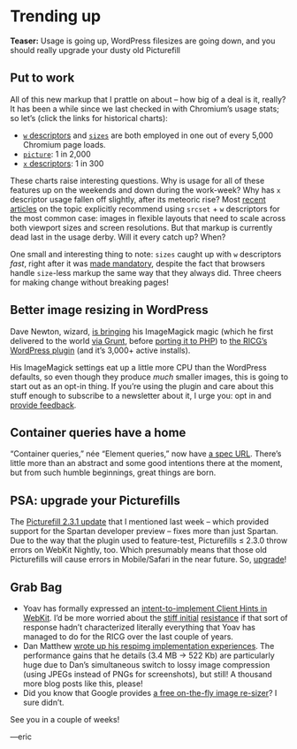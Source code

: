 # Trending up

**Teaser:** Usage is going up, WordPress filesizes are going down, and you should really upgrade your dusty old Picturefill

## Put to work

All of this new markup that I prattle on about – how big of a deal is it, really? It has been a while since we last checked in with Chromium’s usage stats; so let’s (click the links for historical charts):

- [`w` descriptors](https://www.chromestatus.com/metrics/feature/timeline/popularity/524) and [`sizes`](https://www.chromestatus.com/metrics/feature/timeline/popularity/522) are both employed in one out of every 5,000 Chromium page loads.
- [`picture`](https://www.chromestatus.com/metrics/feature/timeline/popularity/521): 1 in 2,000
- [`x` descriptors](https://www.chromestatus.com/metrics/feature/timeline/popularity/523): 1 in 300

These charts raise interesting questions. Why is usage for all of these features up on the weekends and down during the work-week? Why has `x` descriptor usage fallen off slightly, after its meteoric rise? Most [recent](https://css-tricks.com/responsive-images-youre-just-changing-resolutions-use-srcset/) [articles](http://blog.cloudfour.com/dont-use-picture-most-of-the-time/) on the topic explicitly recommend using `srcset` + `w` descriptors for the most common case: images in flexible layouts that need to scale across both viewport sizes and screen resolutions. But that markup is currently dead last in the usage derby. Will it every catch up? When?

One small and interesting thing to note: `sizes` caught up with `w` descriptors *fast*, right after it was [made mandatory](https://github.com/ResponsiveImagesCG/picture-element/commit/535e96b73ea8b0e94a7819b1482cd48bff18698e), despite the fact that browsers handle `size`-less markup the same way that they always did. Three cheers for making change without breaking pages!

## Better image resizing in WordPress

Dave Newton, wizard, [is bringing](https://github.com/ResponsiveImagesCG/wp-tevko-responsive-images/commit/c71dcb37163fc3410833e92d5f2d632470948a1a) his ImageMagick magic (which he first delivered to the world [via Grunt](https://www.npmjs.com/package/grunt-respimg), before [porting it to PHP](https://github.com/nwtn/php-respimg)) to [the RICG’s WordPress plugin](https://wordpress.org/plugins/ricg-responsive-images/) (and it’s 3,000+ active installs).

His ImageMagick settings eat up a little more CPU than the WordPress defaults, so even though they produce *much* smaller images, this is going to start out as an opt-in thing. If you’re using the plugin and care about this stuff enough to subscribe to a newsletter about it, I urge you: opt in and [provide feedback](https://github.com/ResponsiveImagesCG/wp-tevko-responsive-images/issues).

## Container queries have a home

“Container queries,” née “Element queries,” now have [a spec URL](http://responsiveimagescg.github.io/container-queries/). There’s little more than an abstract and some good intentions there at the moment, but from such humble beginnings, great things are born.

## PSA: upgrade your Picturefills

The [Picturefill 2.3.1 update](http://scottjehl.github.io/picturefill/#download) that I mentioned last week – which provided support for the Spartan developer preview – fixes more than just Spartan. Due to the way that the plugin used to feature-test, Picturefills ≤ 2.3.0 throw errors on WebKit Nightly, too. Which presumably means that those old Picturefills will cause errors in Mobile/Safari in the near future. So, [upgrade](http://scottjehl.github.io/picturefill/#download)!

## Grab Bag

- Yoav has formally expressed an [intent-to-implement Client Hints in WebKit](https://lists.webkit.org/pipermail/webkit-dev/2015-April/027381.html). I’d be more worried about the [stiff initial](https://lists.webkit.org/pipermail/webkit-dev/2015-April/027382.html) [resistance](https://lists.webkit.org/pipermail/webkit-dev/2015-April/027383.html) if that sort of response hadn’t characterized literally everything that Yoav has managed to do for the RICG over the last couple of years.
- Dan Matthew [wrote up his respimg implementation experiences](http://www.danmatthew.co.uk/2015/04/19/implementing-responsive-images/). The performance gains that he details (3.4 MB → 522 Kb) are particularly huge due to Dan’s simultaneous switch to lossy image compression (using JPEGs instead of PNGs for screenshots), but still! A thousand more blog posts like this, please!
- Did you know that Google provides [a free on-the-fly image re-sizer](https://carlo.zottmann.org/2013/04/14/google-image-resizer/)? I sure didn’t.

See you in a couple of weeks!

—eric
